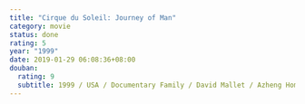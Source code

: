 ```yaml
---
title: "Cirque du Soleil: Journey of Man"
category: movie
status: done
rating: 5
year: "1999"
date: 2019-01-29 06:08:36+08:00
douban:
  rating: 9
  subtitle: 1999 / USA / Documentary Family / David Mallet / Azheng Home Potato
---
```



